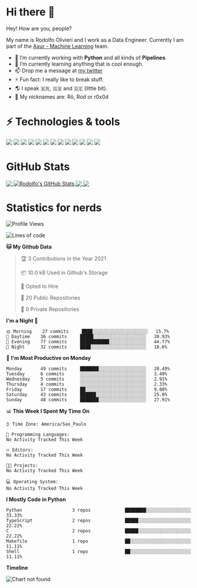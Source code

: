 # Hi there 👋

Hey! How are you, people?

My name is Rodolfo Olivieri and I work as a Data Engineer. Currently I am part of the [Axur - Machine Learning](https://github.com/axur-ml) team.

- 🔭 I’m currently working with **Python** and all kinds of **Pipelines**.
- 🌱 I’m currently learning anything that is cool enough.
- 📫 Drop me a message at [my twitter](https://twitter.com/r0x0d)
- ⚡ Fun fact: I really like to break stuff. 
- 🌎 I speak 🇧🇷, 🇬🇧 and 🇩🇪 (little bit).
- 🤔 My nicknames are: Rô, Rod or r0x0d

# ⚡ Technologies & tools

![](https://img.shields.io/badge/OS-Linux-informational?style=flat&logo=linux&logoColor=white&color=6E5A93)
![](https://img.shields.io/badge/Distro-Fedora-informational?style=flat&logo=fedora&logoColor=white&color=6E5A93)
![](https://img.shields.io/badge/Code-Python-informational?style=flat&logo=python&logoColor=white&color=6E5A93)
![](https://img.shields.io/badge/Code-JavaScript-informational?style=flat&logo=javascript&logoColor=white&color=6E5A93)
![](https://img.shields.io/badge/Code-TypeScript-informational?style=flat&logo=typescript&logoColor=white&color=6E5A93)
![](https://img.shields.io/badge/Code-Ruby-informational?style=flat&logo=ruby&logoColor=white&color=6E5A93)
![](https://img.shields.io/badge/Shell-Bash-informational?style=flat&logo=gnu-bash&logoColor=white&color=6E5A93)
![](https://img.shields.io/badge/Tools-PostgreSQL-informational?style=flat&logo=postgresql&logoColor=white&color=6E5A93)
![](https://img.shields.io/badge/Tools-MySQL-informational?style=flat&logo=mysql&logoColor=white&color=6E5A93)
![](https://img.shields.io/badge/Tools-Docker-informational?style=flat&logo=docker&logoColor=white&color=6E5A93)
![](https://img.shields.io/badge/Tools-Kubernetes-informational?style=flat&logo=kubernetes&logoColor=white&color=6E5A93)
![](https://img.shields.io/badge/Cloud-Digital_Ocean-informational?style=flat&logo=digitalocean&logoColor=white&color=6E5A93)
![](https://img.shields.io/badge/Cloud-Amazon_AWS-informational?style=flat&logo=amazon-aws&logoColor=white&color=6E5A93)

# GitHub Stats
<a href="https://github.com/r0x0d/r0x0d">
  <img align="center" src="https://github-readme-stats.vercel.app/api/top-langs/?username=r0x0d&hide=TeX&layout=compact&theme=nightowl" />
</a>
<a href="https://github.com/r0x0d/r0x0d">
  <img align="center" src="https://github-readme-stats.vercel.app/api?username=r0x0d&show_icons=true&theme=nightowl&include_all_commits=true" alt="Rodolfo's GitHub Stats" />
</a>

<a href="https://github.com/NeobornHQ/neoborn-api">
  <img align="center" src="https://github-readme-stats.vercel.app/api/pin/?username=NeobornHQ&repo=neoborn-api&theme=nightowl" />
</a>
<a href="https://github.com/NeobornHQ/neoborn">
  <img align="center" src="https://github-readme-stats.vercel.app/api/pin/?username=NeobornHQ&repo=neoborn&theme=nightowl" />
</a>

# Statistics for nerds
<!--START_SECTION:waka-->
![Profile Views](http://img.shields.io/badge/Profile%20Views-0-blue)

![Lines of code](https://img.shields.io/badge/From%20Hello%20World%20I%27ve%20Written-68223%20lines%20of%20code-blue)

**🐱 My Github Data** 

> 🏆 3 Contributions in the Year 2021
 > 
> 📦 10.0 kB Used in Github's Storage 
 > 
> 💼 Opted to Hire
 > 
> 📜 20 Public Repositories 
 > 
> 🔑 0 Private Repositories  
 > 
**I'm a Night 🦉** 

```text
🌞 Morning    27 commits     ████░░░░░░░░░░░░░░░░░░░░░   15.7% 
🌆 Daytime    36 commits     █████░░░░░░░░░░░░░░░░░░░░   20.93% 
🌃 Evening    77 commits     ███████████░░░░░░░░░░░░░░   44.77% 
🌙 Night      32 commits     ████░░░░░░░░░░░░░░░░░░░░░   18.6%

```
📅 **I'm Most Productive on Monday** 

```text
Monday       49 commits     ███████░░░░░░░░░░░░░░░░░░   28.49% 
Tuesday      6 commits      ░░░░░░░░░░░░░░░░░░░░░░░░░   3.49% 
Wednesday    5 commits      ░░░░░░░░░░░░░░░░░░░░░░░░░   2.91% 
Thursday     4 commits      ░░░░░░░░░░░░░░░░░░░░░░░░░   2.33% 
Friday       17 commits     ██░░░░░░░░░░░░░░░░░░░░░░░   9.88% 
Saturday     43 commits     ██████░░░░░░░░░░░░░░░░░░░   25.0% 
Sunday       48 commits     ███████░░░░░░░░░░░░░░░░░░   27.91%

```


📊 **This Week I Spent My Time On** 

```text
⌚︎ Time Zone: America/Sao_Paulo

💬 Programming Languages: 
No Activity Tracked This Week

🔥 Editors: 
No Activity Tracked This Week

🐱‍💻 Projects: 
No Activity Tracked This Week

💻 Operating System: 
No Activity Tracked This Week

```

**I Mostly Code in Python** 

```text
Python                   3 repos             ████████░░░░░░░░░░░░░░░░░   33.33% 
TypeScript               2 repos             █████░░░░░░░░░░░░░░░░░░░░   22.22% 
C                        2 repos             █████░░░░░░░░░░░░░░░░░░░░   22.22% 
Makefile                 1 repo              ██░░░░░░░░░░░░░░░░░░░░░░░   11.11% 
Shell                    1 repo              ██░░░░░░░░░░░░░░░░░░░░░░░   11.11%

```


**Timeline**

![Chart not found](https://raw.githubusercontent.com/r0x0d/r0x0d/master/charts/bar_graph.png) 


<!--END_SECTION:waka-->
